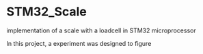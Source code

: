 # STM32_Scale
implementation of a scale with a loadcell in STM32 microprocessor


In this project, a experiment was designed to figure 
